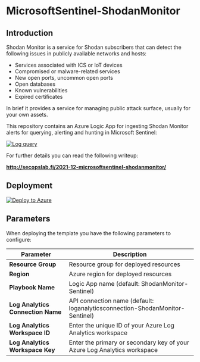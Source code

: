 # MicrosoftSentinel-ShodanMonitor

## Introduction

Shodan Monitor is a service for Shodan subscribers that can detect the following issues in publicly available networks and hosts:
* Services associated with ICS or IoT devices
* Compromised or malware-related services
* New open ports, uncommon open ports
* Open databases
* Known vulnerabilities
* Expired certificates

In brief it provides a service for managing public attack surface, usually for your own assets.

This repository contains an Azure Logic App for ingesting Shodan Monitor alerts for querying, alerting and hunting in Microsoft Sentinel:

[![Log query](https://github.com/mikoiv/MicrosoftSentinel-ShodanMonitor/blob/main/Images/sentinel-logquery.png)](https://github.com/mikoiv/MicrosoftSentinel-ShodanMonitor/blob/main/Images/sentinel-logquery.png)

For further details you can read the following writeup: 

**http://secopslab.fi/2021-12-microsoftsentinel-shodanmonitor/**

## Deployment

[![Deploy to Azure](https://aka.ms/deploytoazurebutton)](https://portal.azure.com/#create/Microsoft.Template/uri/https%3A%2F%2Fraw.githubusercontent.com%2Fmikoiv%2FMicrosoftSentinel-ShodanMonitor%2Fmain%2Fazuredeploy.json)

## Parameters 

When deploying the template you have the following parameters to configure: 

 | Parameter  | Description |
| ------------- | ------------- |
| **Resource Group** | Resource group for deployed resources |
| **Region**| Azure region for deployed resources |
| **Playbook Name**  | Logic App name (default: ShodanMonitor-Sentinel) | 
| **Log Analytics Connection Name** | API connection name (default: loganalyticsconnection-ShodanMonitor-Sentinel)|
| **Log Analytics Workspace ID**|Enter the unique ID of your Azure Log Analytics workspace|
| **Log Analytics Workspace Key**|Enter the primary or secondary key of your Azure Log Analytics workspace|

